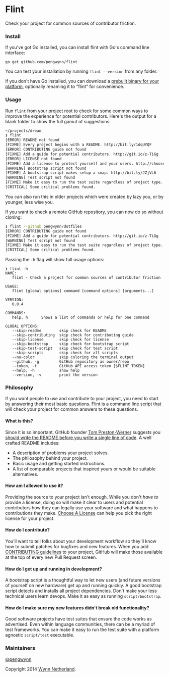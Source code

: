 # Flint

Check your project for common sources of contributor friction.

### Install

If you've got Go installed, you can install flint with Go's command line
interface:

```
go get github.com/pengwynn/flint
```

You can test your installation by running `flint --version` from any folder.

If you don't have Go installed, you can download a [prebuilt binary for your
platform][releases], optionally renaming it to "flint" for convenience.

### Usage

Run `flint` from your project root to check for some common ways to improve the
experience for potential contributors. Here's the output for a blank folder to
show the full gamut of suggestions:

```sh
~/projects/dream
❯ flint
[ERROR] README not found
[FIXME] Every project begins with a README. http://bit.ly/1dqUYQF
[ERROR] CONTRIBUTING guide not found
[FIXME] Add a guide for potential contributors. http://git.io/z-TiGg
[ERROR] LICENSE not found
[FIXME] Add a license to protect yourself and your users. http://choosealicense.com/
[WARNING] Bootstrap script not found
[FIXME] A bootstrap script makes setup a snap. http://bit.ly/JZjVL6
[WARNING] Test script not found
[FIXME] Make it easy to run the test suite regardless of project type. http://bit.ly/JZjVL6
[CRITICAL] Some critical problems found.
```

You can also run this in older projects which were created by lazy you, or by
younger, less wise you.

If you want to check a remote GitHub repository, you can now do so without
cloning:

```sh
❯ flint --github pengwynn/dotfiles
[ERROR] CONTRIBUTING guide not found
[FIXME] Add a guide for potential contributors. http://git.io/z-TiGg
[WARNING] Test script not found
[FIXME] Make it easy to run the test suite regardless of project type. http://bit.ly/JZjVL6
[CRITICAL] Some critical problems found.
```
Passing the `-h` flag will show full usage options:

```
❯ flint -h
NAME:
   flint - Check a project for common sources of contributor friction

USAGE:
   flint [global options] command [command options] [arguments...]

VERSION:
   0.0.4

COMMANDS:
   help, h      Shows a list of commands or help for one command

GLOBAL OPTIONS:
   --skip-readme        skip check for README
   --skip-contributing  skip check for contributing guide
   --skip-license       skip check for license
   --skip-bootstrap     skip check for bootstrap script
   --skip-test-script   skip check for test script
   --skip-scripts       skip check for all scripts
   --no-color           skip coloring the terminal output
   --github, -g         GitHub repository as owner/repo
   --token, -t          GitHub API access token [$FLINT_TOKEN]
   --help, -h           show help
   --version, -v        print the version
```

### Philosophy

If you want people to use and contribute to your project, you need to start by
answering their most basic questions. Flint is a command line script that will
check your project for common answers to these questions.

#### What is this?

Since it is so important, GitHub founder [Tom Preston-Werner][mojombo]
suggests you [should write the README before you write a single line of
code][RDD]. A well crafted README includes:

- A description of problems your project solves.
- The philosophy behind your project.
- Basic usage and getting started instructions.
- A list of comparable projects that inspired yours or would be suitable
  alternatives.

#### How am I allowed to use it?

Providing the source to your project isn't enough. While you don't _have to_
provide a license, doing so will make it clear to users and potential
contributors how they can legally use your software and what happens to
contributions they make. [Choose A License][choose] can help you pick the right
license for your project.

#### How do I contribute?

You'll want to tell folks about your development workflow so they'll know how
to submit patches for bugfixes and new features. When you add [CONTRIBUTING
guidelines][contributing] to your project, GitHub will make those available at
the top of every new Pull Request screen.

#### How do I get up and running in development?

A bootstrap script is a thoughtful way to let new users (and future versions of
yourself on new hardware) get up and running quickly. A good bootstrap script
detects and installs all project dependencies. Don't make your less technical
users learn devops. Make it as easy as running `script/bootstrap`.

#### How do I make sure my new features didn't break old functionality?

Good software projects have test suites that ensure the code works as
advertised. Even within language communities, there can be a myriad of test
frameworks. You can make it easy to run the test suite with a platform agnostic
`script/test` executable.

### Maintainers

[@pengwynn][pengwynn]

Copyright 2014 [Wynn Netherland][pengwynn].

[pengwynn]: https://github.com/pengwynn
[mojombo]: https://github.com/mojombo
[contributing]: https://github.com/blog/1184-contributing-guidelines
[octokit contrib]: https://github.com/octokit/octokit.rb/blob/master/CONTRIBUTING.md
[choose]: http://choosealicense.com/
[RDD]: http://tom.preston-werner.com/2010/08/23/readme-driven-development.html
[releases]: https://github.com/pengwynn/flint/releases
